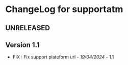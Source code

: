 # ChangeLog for supportatm

## UNRELEASED

## Version 1.1
- FIX : Fix support plateform url - *19/04/2024* - 1.1
